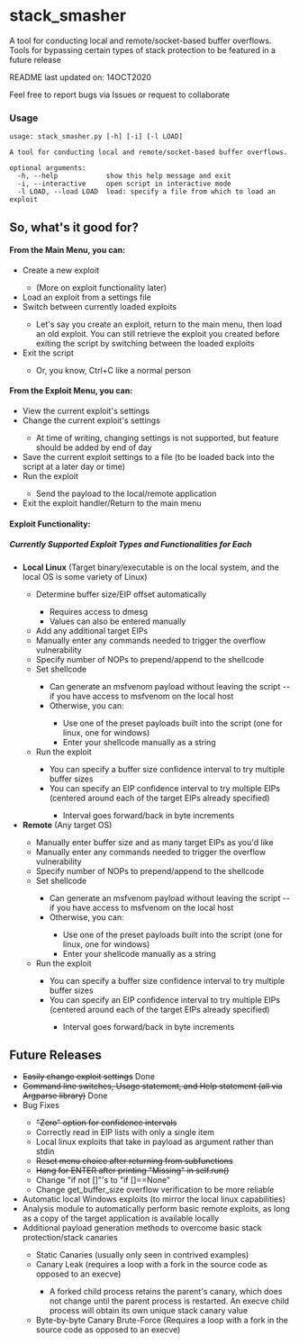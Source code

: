 # stack_smasher
A tool for conducting local and remote/socket-based buffer overflows.
Tools for bypassing certain types of stack protection to be featured in a future release

README last updated on: 14OCT2020

Feel free to report bugs via Issues or request to collaborate

### Usage

```
usage: stack_smasher.py [-h] [-i] [-l LOAD]

A tool for conducting local and remote/socket-based buffer overflows.     

optional arguments:
  -h, --help            show this help message and exit
  -i, --interactive     open script in interactive mode
  -l LOAD, --load LOAD  load: specify a file from which to load an exploit
```

## So, what's it good for?

#### From the Main Menu, you can:
<ul>
  <li>Create a new exploit</li>
  <ul>
    <li>(More on exploit functionality later)</li>
  </ul>
  <li>Load an exploit from a settings file</li>
  <li>Switch between currently loaded exploits</li>
  <ul>
    <li>Let's say you create an exploit, return to the main menu, then load an old exploit. You can still retrieve the exploit you created before exiting the script by switching between the loaded exploits</li>
  </ul>
  <li>Exit the script</li>
  <ul>
    <li>Or, you know, Ctrl+C like a normal person</li>
  </ul>
</ul>
  
#### From the Exploit Menu, you can:
<ul>
  <li>View the current exploit's settings</li>
  <li>Change the current exploit's settings</li>
  <ul>
    <li>At time of writing, changing settings is not supported, but feature should be added by end of day</li>
  </ul>
  <li>Save the current exploit settings to a file (to be loaded back into the script at a later day or time)</li>
  <li>Run the exploit</li>
  <ul>
    <li>Send the payload to the local/remote application</li>
  </ul>
  <li>Exit the exploit handler/Return to the main menu</li>
</ul>      

#### Exploit Functionality:
##### Currently Supported Exploit Types and Functionalities for Each
<ul>
  <li><strong>Local Linux</strong> (Target binary/executable is on the local system, and the local OS is some variety of Linux)</li>
  <ul>
    <li>Determine buffer size/EIP offset automatically</li>
    <ul>
      <li>Requires access to dmesg</li>
      <li>Values can also be entered manually</li>
    </ul>
    <li>Add any additional target EIPs</li>
    <li>Manually enter any commands needed to trigger the overflow vulnerability</li>
    <li>Specify number of NOPs to prepend/append to the shellcode</li>
    <li>Set shellcode</li>
    <ul>
      <li>Can generate an msfvenom payload without leaving the script -- if you have access to msfvenom on the local host</li>
      <li>Otherwise, you can:</li>
      <ul>
        <li>Use one of the preset payloads built into the script (one for linux, one for windows)</li>
        <li>Enter your shellcode manually as a string</li>
      </ul>
    </ul>
    <li>Run the exploit</li>
    <ul>
      <li>You can specify a buffer size confidence interval to try multiple buffer sizes</li>
      <li>You can specify an EIP confidence interval to try multiple EIPs (centered around each of the target EIPs already specified)</li>
      <ul>
        <li>Interval goes forward/back in byte increments</li>
      </ul>
    </ul>
  </ul>
  <li><strong>Remote</strong> (Any target OS)</li>
  <ul>
    <li>Manually enter buffer size and as many target EIPs as you'd like</li>
    <li>Manually enter any commands needed to trigger the overflow vulnerability</li>
    <li>Specify number of NOPs to prepend/append to the shellcode</li>
    <li>Set shellcode</li>
    <ul>
      <li>Can generate an msfvenom payload without leaving the script -- if you have access to msfvenom on the local host</li>
      <li>Otherwise, you can:</li>
      <ul>
        <li>Use one of the preset payloads built into the script (one for linux, one for windows)</li>
        <li>Enter your shellcode manually as a string</li>
      </ul>
    </ul>
    <li>Run the exploit</li>
    <ul>
      <li>You can specify a buffer size confidence interval to try multiple buffer sizes</li>
      <li>You can specify an EIP confidence interval to try multiple EIPs (centered around each of the target EIPs already specified)</li>
      <ul>
        <li>Interval goes forward/back in byte increments</li>
      </ul>
    </ul>
  </ul>
</ul>
  
    
## Future Releases
<ul>
  <li><del>Easily change exploit settings</del> Done</li>
  <li><del>Command line switches, Usage statement, and Help statement (all via Argparse library)</del> Done</li>
  <li>Bug Fixes</li>
  <ul>
  <li><del>"Zero" option for confidence intervals</del></li>
  <li>Correctly read in EIP lists with only a single item</li>
  <li>Local linux exploits that take in payload as argument rather than stdin</li>
  <li><del>Reset menu choice after returning from subfunctions</del></li>
  <li><del>Hang for ENTER after printing "Missing" in self.run()</del></li>
  <li>Change "if not []"'s to "if []==None"</li>
  <li>Change get_buffer_size overflow verification to be more reliable</li>
  </ul>
  <li>Automatic local Windows exploits (to mirror the local linux capabilities)</li>
  <li>Analysis module to automatically perform basic remote exploits, as long as a copy of the target application is available locally</li>
  <li>Additional payload generation methods to overcome basic stack protection/stack canaries</li>
  <ul>
    <li>Static Canaries (usually only seen in contrived examples)</li>
    <li>Canary Leak (requires a loop with a fork in the source code as opposed to an execve)</li>
    <ul>
      <li>A forked child process retains the parent's canary, which does not change until the parent process is restarted. An execve child process will obtain its own unique stack canary value</li>
    </ul>
    <li>Byte-by-byte Canary Brute-Force (Requires a loop with a fork in the source code as opposed to an execve)</li>
  </ul>
</ul>
  
 </ul>
